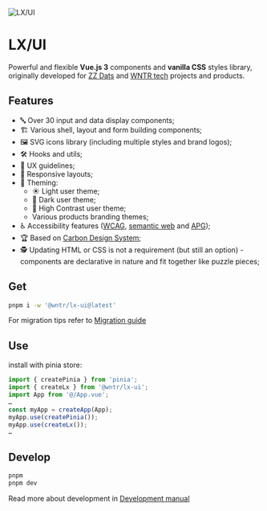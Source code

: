 ![LX/UI](https://raw.githubusercontent.com/wntrtech/lx-ui/main/public/imgs/cover.png)

# LX/UI

Powerful and flexible **Vue.js 3** components and **vanilla CSS** styles library, originally developed for [ZZ Dats](https://zzdats.lv) and [WNTR tech](https://wntr.tech) projects and products.

## Features

- 🔤 Over 30 input and data display components;
- 🏗️ Various shell, layout and form building components;
- 🖼️ SVG icons library (including multiple styles and brand logos);
- 🛠️ Hooks and utils;
- 📘 UX guidelines;
- 📐 Responsive layouts;
- 🎨 Theming:
  - ☀️ Light user theme;
  - 🌙 Dark user theme;
  - 🔆 High Contrast user theme;
  - Various products branding themes;
- ♿ Accessibility features ([WCAG](https://www.w3.org/WAI/standards-guidelines/wcag/), [semantic web](https://en.wikipedia.org/wiki/Semantic_Web) and [APG](https://www.w3.org/WAI/ARIA/apg/patterns/));
- 🏆 Based on [Carbon Design System](https://carbondesignsystem.com/);
- 🕵️ Updating HTML or CSS is not a requirement (but still an option) - components are declarative in nature and fit together like puzzle pieces;

## Get

```bash
pnpm i -w '@wntr/lx-ui@latest'
```

For migration tips refer to [Migration guide](https://github.com/wntrtech/lx-ui/blob/main/MIGRATION.md)

## Use

install with pinia store:

```js
import { createPinia } from 'pinia';
import { createLx } from '@wntr/lx-ui';
import App from '@/App.vue';
…
const myApp = createApp(App);
myApp.use(createPinia());
myApp.use(createLx());
…
```

## Develop

```bash
pnpm
pnpm dev
```

Read more about development in [Development manual](https://github.com/wntrtech/lx-ui/blob/main/DEVELOPMENT.md)
